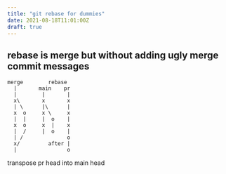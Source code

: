 ```yaml
---
title: "git rebase for dummies"
date: 2021-08-18T11:01:00Z
draft: true
---
```


## rebase is merge but without adding ugly merge commit messages

```
merge        rebase
  |       main    pr
  |        |       |
  x\       x       x
  | \      |\      |
  x  o     x \     x
  |  |     |  o    |
  x  o     x  |    x
  |  /     |  o    |
  | /              o
  x/         after |
  |                o
```

transpose pr head into main head
